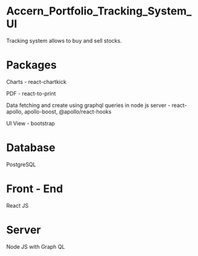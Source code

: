 # Accern_Portfolio_Tracking_System_UI

Tracking system allows to buy and sell stocks.

# Packages

Charts - react-chartkick

PDF - react-to-print

Data fetching and create using graphql queries in node js server - react-apollo, apollo-boost, @apollo/react-hooks

UI View - bootstrap

# Database

PostgreSQL

# Front - End

React JS

# Server

Node JS with Graph QL 

 
